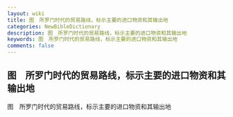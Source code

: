 ```yaml
---
layout: wiki
title: 图　所罗门时代的贸易路线，标示主要的进口物资和其输出地
categories: NewBibleDictionary
description: 图　所罗门时代的贸易路线，标示主要的进口物资和其输出地
keywords: 图　所罗门时代的贸易路线，标示主要的进口物资和其输出地
comments: false
---
```


## 图　所罗门时代的贸易路线，标示主要的进口物资和其输出地



图　所罗门时代的贸易路线，标示主要的进口物资和其输出地






